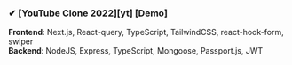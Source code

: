  ### ✔ [YouTube Clone 2022][yt] [Demo]

 **Frontend**: Next.js, React-query, TypeScript, TailwindCSS, react-hook-form, swiper  
 **Backend**: NodeJS, Express, TypeScript, Mongoose, Passport.js, JWT  
